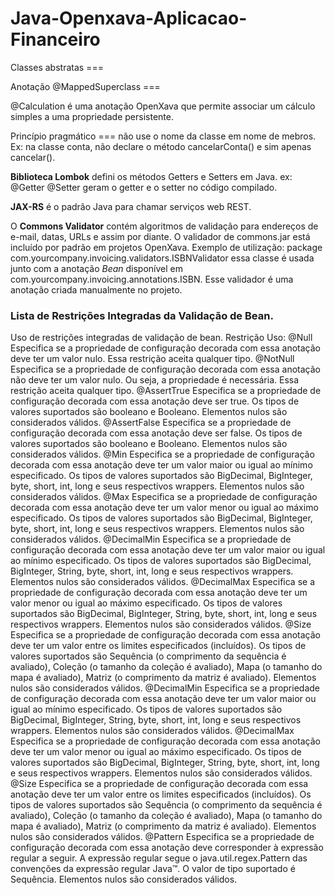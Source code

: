 # Java-Openxava-Aplicacao-Financeiro

Classes abstratas ===

Anotação @MappedSuperclass ===

@Calculation é uma anotação OpenXava que permite associar um cálculo simples a uma propriedade persistente.

Princípio pragmático === não use o nome da classe em nome de mebros. Ex: na classe conta, não declare o método cancelarConta() e sim apenas cancelar().

<strong>Biblioteca Lombok</strong> defini os métodos Getters e Setters em Java. ex: @Getter @Setter geram o getter e o setter no código compilado.

<strong>JAX-RS</strong> é o padrão Java para chamar serviços web REST.

O <strong>Commons Validator</strong> contém algoritmos de validação para endereços de e-mail, datas, URLs e assim por diante. O validador de commons.jar está incluído por padrão em projetos OpenXava. Exemplo de utilização: package com.yourcompany.invoicing.validators.ISBNValidator essa classe é usada junto com a anotação <em>Bean</em> disponível em com.yourcompany.invoicing.annotations.ISBN. Esse validador é uma anotação criada manualmente no projeto.

<h3>Lista de Restrições Integradas da Validação de Bean.</h3>
Uso de restrições integradas de validação de bean.
Restrição Uso:
@Null	Especifica se a propriedade de configuração decorada com essa anotação deve ter um valor nulo. Essa restrição aceita qualquer tipo.
@NotNull	Especifica se a propriedade de configuração decorada com essa anotação não deve ter um valor nulo. Ou seja, a propriedade é necessária. Essa restrição aceita qualquer tipo.
@AssertTrue	Especifica se a propriedade de configuração decorada com essa anotação deve ser true. Os tipos de valores suportados são booleano e Booleano. Elementos nulos são considerados válidos.
@AssertFalse	Especifica se a propriedade de configuração decorada com essa anotação deve ser false. Os tipos de valores suportados são booleano e Booleano. Elementos nulos são considerados válidos.
@Min	Especifica se a propriedade de configuração decorada com essa anotação deve ter um valor maior ou igual ao mínimo especificado. Os tipos de valores suportados são BigDecimal, BigInteger, byte, short, int, long e seus respectivos wrappers. Elementos nulos são considerados válidos.
@Max	Especifica se a propriedade de configuração decorada com essa anotação deve ter um valor menor ou igual ao máximo especificado. Os tipos de valores suportados são BigDecimal, BigInteger, byte, short, int, long e seus respectivos wrappers. Elementos nulos são considerados válidos.
@DecimalMin	Especifica se a propriedade de configuração decorada com essa anotação deve ter um valor maior ou igual ao mínimo especificado. Os tipos de valores suportados são BigDecimal, BigInteger, String, byte, short, int, long e seus respectivos wrappers. Elementos nulos são considerados válidos.
@DecimalMax	Especifica se a propriedade de configuração decorada com essa anotação deve ter um valor menor ou igual ao máximo especificado. Os tipos de valores suportados são BigDecimal, BigInteger, String, byte, short, int, long e seus respectivos wrappers. Elementos nulos são considerados válidos.
@Size	Especifica se a propriedade de configuração decorada com essa anotação deve ter um valor entre os limites especificados (incluídos). Os tipos de valores suportados são Sequência (o comprimento da sequência é avaliado), Coleção (o tamanho da coleção é avaliado), Mapa (o tamanho do mapa é avaliado), Matriz (o comprimento da matriz é avaliado). Elementos nulos são considerados válidos.
@DecimalMin	Especifica se a propriedade de configuração decorada com essa anotação deve ter um valor maior ou igual ao mínimo especificado. Os tipos de valores suportados são BigDecimal, BigInteger, String, byte, short, int, long e seus respectivos wrappers. Elementos nulos são considerados válidos.
@DecimalMax	Especifica se a propriedade de configuração decorada com essa anotação deve ter um valor menor ou igual ao máximo especificado. Os tipos de valores suportados são BigDecimal, BigInteger, String, byte, short, int, long e seus respectivos wrappers. Elementos nulos são considerados válidos.
@Size	Especifica se a propriedade de configuração decorada com essa anotação deve ter um valor entre os limites especificados (incluídos). Os tipos de valores suportados são Sequência (o comprimento da sequência é avaliado), Coleção (o tamanho da coleção é avaliado), Mapa (o tamanho do mapa é avaliado), Matriz (o comprimento da matriz é avaliado). Elementos nulos são considerados válidos.
@Pattern	Especifica se a propriedade de configuração decorada com essa anotação deve corresponder à expressão regular a seguir. A expressão regular segue o java.util.regex.Pattern das convenções da expressão regular Java™. O valor de tipo suportado é Sequência. Elementos nulos são considerados válidos.
